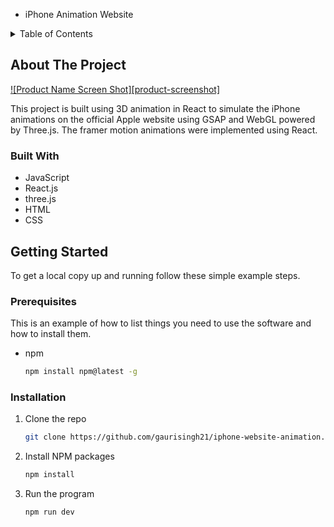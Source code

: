 * iPhone Animation Website 

<!-- TABLE OF CONTENTS -->
<details>
  <summary>Table of Contents</summary>
  <ol>
    <li>
      <a href="#about-the-project">About The Project</a>
      <ul>
        <li><a href="#built-with">Built With</a></li>
      </ul>
    </li>
    <li>
      <a href="#getting-started">Getting Started</a>
      <ul>
        <li><a href="#prerequisites">Prerequisites</a></li>
        <li><a href="#installation">Installation</a></li>
      </ul>
    </li>
  </ol>
</details>


<!-- ABOUT THE PROJECT -->
## About The Project

[![Product Name Screen Shot][product-screenshot]](https://example.com)

This project is built using 3D animation in React to simulate the iPhone animations on the official Apple website using GSAP and WebGL powered by Three.js. The framer motion animations were implemented using React.


### Built With

* JavaScript
* React.js
* three.js
* HTML
* CSS

<!-- GETTING STARTED -->
## Getting Started

To get a local copy up and running follow these simple example steps.

### Prerequisites

This is an example of how to list things you need to use the software and how to install them.
* npm
  ```sh
  npm install npm@latest -g
  ```

### Installation

1. Clone the repo
   ```sh
   git clone https://github.com/gaurisingh21/iphone-website-animation.git
   ```
2. Install NPM packages
   ```sh
   npm install
   ```
3. Run the program
   ```sh
   npm run dev
   ```
